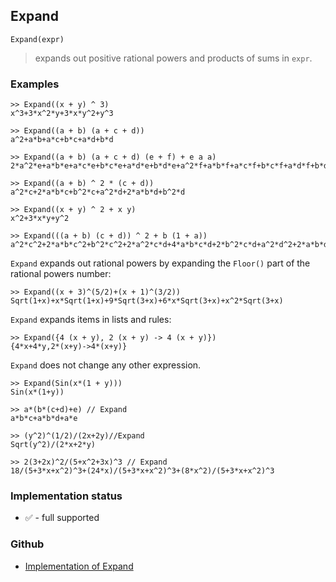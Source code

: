 ## Expand

```
Expand(expr)
```
 
> expands out positive rational powers and products of sums in `expr`.

### Examples

```
>> Expand((x + y) ^ 3)
x^3+3*x^2*y+3*x*y^2+y^3

>> Expand((a + b) (a + c + d))  
a^2+a*b+a*c+b*c+a*d+b*d 
 
>> Expand((a + b) (a + c + d) (e + f) + e a a)  
2*a^2*e+a*b*e+a*c*e+b*c*e+a*d*e+b*d*e+a^2*f+a*b*f+a*c*f+b*c*f+a*d*f+b*d*f 
 
>> Expand((a + b) ^ 2 * (c + d))  
a^2*c+2*a*b*c+b^2*c+a^2*d+2*a*b*d+b^2*d 

>> Expand((x + y) ^ 2 + x y) 
x^2+3*x*y+y^2  

>> Expand(((a + b) (c + d)) ^ 2 + b (1 + a))  
a^2*c^2+2*a*b*c^2+b^2*c^2+2*a^2*c*d+4*a*b*c*d+2*b^2*c*d+a^2*d^2+2*a*b*d^2+b^2*d^2+b(1+a) 
```

`Expand` expands out rational powers by expanding the `Floor()` part of the rational powers number:

```
>> Expand((x + 3)^(5/2)+(x + 1)^(3/2)) Sqrt(1+x)+x*Sqrt(1+x)+9*Sqrt(3+x)+6*x*Sqrt(3+x)+x^2*Sqrt(3+x)
```

`Expand` expands items in lists and rules:  

```  
>> Expand({4 (x + y), 2 (x + y) -> 4 (x + y)})  
{4*x+4*y,2*(x+y)->4*(x+y)} 
```

`Expand` does not change any other expression. 
 
```
>> Expand(Sin(x*(1 + y)))  
Sin(x*(1+y)) 
 
>> a*(b*(c+d)+e) // Expand  
a*b*c+a*b*d+a*e 
 
>> (y^2)^(1/2)/(2x+2y)//Expand  
Sqrt(y^2)/(2*x+2*y) 
  
>> 2(3+2x)^2/(5+x^2+3x)^3 // Expand  
18/(5+3*x+x^2)^3+(24*x)/(5+3*x+x^2)^3+(8*x^2)/(5+3*x+x^2)^3 
```






### Implementation status

* &#x2705; - full supported

### Github

* [Implementation of Expand](https://github.com/axkr/symja_android_library/blob/master/symja_android_library/matheclipse-core/src/main/java/org/matheclipse/core/builtin/Algebra.java#L1355) 
